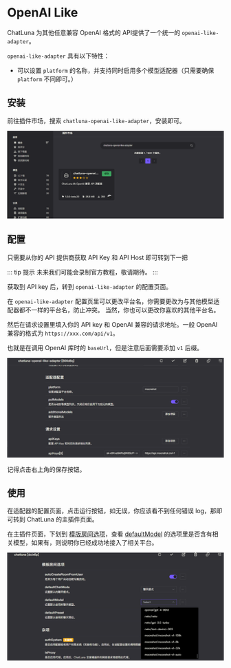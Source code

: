 # OpenAI Like

ChatLuna 为其他任意兼容 OpenAI 格式的 API提供了一个统一的 `openai-like-adapter`。

`openai-like-adapter` 具有以下特性：

- 可以设置 `platform` 的名称，并支持同时启用多个模型适配器（只需要确保 `platform` 不同即可。）

## 安装

前往插件市场，搜索 `chatluna-openai-like-adapter`，安装即可。

![openai-like-adapter](../../public/images/image-11.png)

## 配置

只需要从你的 API 提供商获取 API Key 和 API Host 即可转到下一把

::: tip 提示
未来我们可能会录制官方教程，敬请期待。
:::

获取到 API key 后，转到 `openai-like-adapter` 的配置页面。

在 `openai-like-adapter` 配置页里可以更改平台名，你需要更改为与其他模型适配器都不一样的平台名，防止冲突。
当然，你也可以更改你喜欢的其他平台名。

然后在请求设置里填入你的 API key 和 OpenAI 兼容的请求地址。一般 OpenAI 兼容的格式为 `https://xxx.com/api/v1`。

也就是在调用 OpenAI 库时的 `baseUrl`，但是注意后面需要添加 `v1` 后缀。

![alt text](../../public/images/image-20.png)

记得点击右上角的保存按钮。

## 使用

在适配器的配置页面，点击运行按钮，如无误，你应该看不到任何错误 log，那即可转到 ChatLuna 的主插件页面。

在主插件页面，下划到 [模版房间选项](../useful-configurations.md#模版房间选项)，查看 [defaultModel](../useful-configurations.md#defaultmodel) 的选项里是否含有相关模型，如果有，则说明你已经成功地接入了相关平台。

![alt text](../../public/images/image-21.png)
